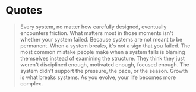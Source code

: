 # Quotes

> Every system, no matter how carefully designed, eventually encounters friction.
> What matters most in those moments isn't whether your system failed.
> Because systems are not meant to be permanent.
> When a system breaks, it's not a sign that you failed.
> The most common mistake people make when a system fails is blaming themselves instead of examining the structure.
> They think they just weren't disciplined enough, motivated enough, focused enough.
> The system didn't support the pressure, the pace, or the season.
> Growth is what breaks systems. As you evolve, your life becomes more complex.
